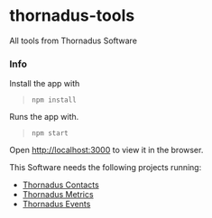 # thornadus-tools
All tools from Thornadus Software

### Info
Install the app with
> ```npm install```

Runs the app with.<br />
> ```npm start```

Open [http://localhost:3000](http://localhost:3000) to view it in the browser.

This Software needs the following projects running:

- [Thornadus Contacts](https://github.com/guzman6001/thornaduscontacts)
- [Thornadus Metrics](https://github.com/guzman6001/thornadusmetrics)
- [Thornadus Events](https://github.com/guzman6001/thornadusevents)


